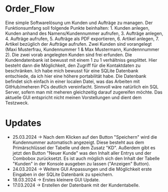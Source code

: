 # Order_Flow
Eine simple Softwarelösung um Kunden und Aufträge zu managen. Der Funktionsumfang soll folgende Punkte beinhalten: 1. Kunden anlegen, Kunden anhand des Namens/Kundennummer aufrufen, 3. Aufträge anlegen, 4. Aufträge aufrufen, 5. Aufträge als PDF exportieren, 6. Artikel anlegen, 7. Artikel bezüglich der Aufträge aufrufen.
Zwei Kunden sind vorangelegt (Maxi Musterfrau, Kundennummer 1 & Max Mustermann, Kundennnummer 2). Die zwei vorab angelegten Kunden sind frei erfunden.
Die Kundendatenbank ist bewusst mit einem 1 zu 1 verhältniss gesplittet. Hier besteht dann die Möglichkeit, den Zugriff für die Kontaktdaten zu beschränken.
Ich habe mich bewusst für eine SQLite Datenbank entschiede, da ich hier eine höhere portabilität habe. Die Datenbank befindet sich einfach in einer localen Datei, was das Arbeiten mit GitHub/meheren PCs deutlich vereinfacht. Sinnvoll wäre natürlich ein SQL Server, sofern man mit meheren gleichzeitig darauf zugereifen möchte.
Das aktuelle GUI entspricht nicht meinen Vorstellungen und dient dem Testzweck.
# Updates 
- 25.03.2024 → Nach dem Klicken auf den Button "Speichern" wird die Kundennummer automatisch angezeigt. Diese besteht aus dem Primärschlüssel der Tabelle und dem Zusatz "KD". Außerdem gibt es jetzt den Button "Neuer Kunde" was den Inhalt aller Entrys und der Combobox zurücksetzt. Es ist auch möglich sich den Inhalt der Tabelle "Kunden" in der Konsole ausgeben zu lassen ("Anzeigen" Button).
- 24.03.2024 → Weitere GUI Anpassungen und die Möglichkeit erste Eingaben in der SQLite Datenbank zu speichern.
- 18.03.2024 → Erstes kleinere GUI Update.
- 17.03.2024 → Erstellen der Datenbank mit der Kundentabelle.